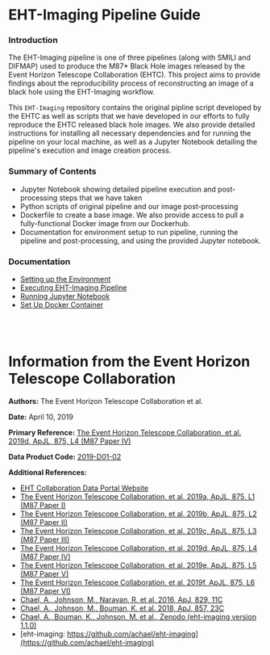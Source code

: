 # EHT-Imaging Pipeline Guide

### Introduction
The EHT-Imaging pipeline is one of three pipelines (along with SMILI and DIFMAP) used to produce the M87* Black Hole images released by the Event Horizon Telescope Collaboration (EHTC). This project aims to provide findings about the reproducibility process of reconstructing an image of a black hole using the EHT-Imaging workflow.

This `EHT-Imaging` repository contains the original pipline script developed by the EHTC as well as scripts that we have developed in our efforts to fully reproduce the EHTC released black hole images. We also provide detailed instructions for installing all necessary dependencies and for running the pipeline on your local machine, as well as a Jupyter Notebook detailing the pipeline's execution and image creation process.

### Summary of Contents
* Jupyter Notebook showing detailed pipeline execution and post-processing steps that we have taken
* Python scripts of original pipeline and our image post-processing
* Dockerfile to create a base image. We also provide access to pull a fully-functional Docker image from our Dockerhub.
* Documentation for environment setup to run pipeline, running the pipeline and post-processing, and using the provided Jupyter notebook.


### Documentation
* [Setting up the Environment](https://github.com/TauferLab/Src_EHT/blob/main/EHT-Imaging/docs/INSTALLATION.md)
* [Executing EHT-Imaging Pipeline](https://github.com/TauferLab/Src_EHT/blob/main/EHT-Imaging/docs/PIPELINE.md)
* [Running Jupyter Notebook](https://github.com/TauferLab/Src_EHT/blob/main/EHT-Imaging/docs/NOTEBOOK.md)
* [Set Up Docker Container](https://github.com/TauferLab/Src_EHT/blob/main/EHT-Imaging/docs/DOCKER.md)

<br>
<br>

# Information from the Event Horizon Telescope Collaboration
**Authors:** The Event Horizon Telescope Collaboration et al.

**Date:** April 10, 2019

**Primary Reference:** [The Event Horizon Telescope Collaboration, et al. 2019d, ApJL, 875, L4 (M87 Paper IV)](https://doi.org/10.3847/2041-8213/ab0e85)

**Data Product Code:** [2019-D01-02](https://eventhorizontelescope.org/for-astronomers/data)

**Additional References:**

- [EHT Collaboration Data Portal Website](https://eventhorizontelescope.org/for-astronomers/data)
- [The Event Horizon Telescope Collaboration, et al. 2019a, ApJL, 875, L1 (M87 Paper I)](https://doi.org/10.3847/2041-8213/ab0ec7)
- [The Event Horizon Telescope Collaboration, et al. 2019b, ApJL, 875, L2 (M87 Paper II)](https://doi.org/10.3847/2041-8213/ab0c96)
- [The Event Horizon Telescope Collaboration, et al. 2019c, ApJL, 875, L3 (M87 Paper III)](https://doi.org/10.3847/2041-8213/ab0c57)
- [The Event Horizon Telescope Collaboration, et al. 2019d, ApJL, 875, L4 (M87 Paper IV)](https://doi.org/10.3847/2041-8213/ab0e85)
- [The Event Horizon Telescope Collaboration, et al. 2019e, ApJL, 875, L5 (M87 Paper V)](https://doi.org/10.3847/2041-8213/ab0f43)
- [The Event Horizon Telescope Collaboration, et al. 2019f, ApJL, 875, L6 (M87 Paper VI)](https://doi.org/10.3847/2041-8213/ab1141)
- [Chael, A., Johnson, M., Narayan, R. et al. 2016, ApJ, 829, 11C](https://ui.adsabs.harvard.edu/abs/2016ApJ...829...11C/abstract)
- [Chael, A., Johnson, M., Bouman, K. et al. 2018, ApJ, 857, 23C](https://ui.adsabs.harvard.edu/abs/2018ApJ...857...23C/abstract)
- [Chael, A., Bouman, K., Johnson, M. et al., Zenodo (eht-imaging version 1.1.0)](https://zenodo.org/record/2614016)
- [eht-imaging: https://github.com/achael/eht-imaging](https://github.com/achael/eht-imaging)

# 
